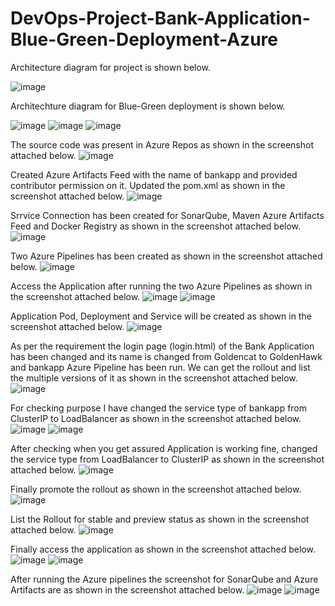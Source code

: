 # DevOps-Project-Bank-Application-Blue-Green-Deployment-Azure

Architecture diagram for project is shown below. 

![image](https://github.com/user-attachments/assets/34d58f91-bd2f-4b07-8b88-b28d3e8c2d43)

Architechture diagram for Blue-Green deployment is shown below.

![image](https://github.com/user-attachments/assets/7794d670-bff9-4a4a-91a0-2b10135e5e00)
![image](https://github.com/user-attachments/assets/dd814476-2663-4913-afc4-77fb6e562a72)
![image](https://github.com/user-attachments/assets/32d277c5-01d0-449c-877a-9d7a5268c38b)

The source code was present in Azure Repos as shown in the screenshot attached below.
![image](https://github.com/user-attachments/assets/74e4727f-3dc2-452e-ac34-c6b40c6f6754)

Created Azure Artifacts Feed with the name of bankapp and provided contributor permission on it. Updated the pom.xml as shown in the screenshot attached below.
![image](https://github.com/user-attachments/assets/01cac05f-dd39-4ff6-996a-7e328a2565d3)

Srrvice Connection has been created for SonarQube, Maven Azure Artifacts Feed and Docker Registry as shown in the screenshot attached below.
![image](https://github.com/user-attachments/assets/a431f114-3be3-4648-8dab-a30982202b83)

Two Azure Pipelines has been created as shown in the screenshot attached below.
![image](https://github.com/user-attachments/assets/6327f255-4bb2-4e2f-96f6-bd30d06735ae)

Access the Application after running the two Azure Pipelines as shown in the screenshot attached below.
![image](https://github.com/user-attachments/assets/1f0fcbbc-3d7b-45a8-ae86-803d46ebc636)
![image](https://github.com/user-attachments/assets/d8d0ffe7-fee2-4425-8140-96d7a98e06d4)

Application Pod, Deployment and Service will be created as shown in the screenshot attached below.
![image](https://github.com/user-attachments/assets/187b81ba-1320-4544-998a-9ca34307962e)

As per the requirement the login page (login.html) of the Bank Application has been changed and its name is changed from Goldencat to GoldenHawk and bankapp Azure Pipeline has been run. 
We can get the rollout and list the multiple versions of it as shown in the screenshot attached below.
![image](https://github.com/user-attachments/assets/4276336d-ec77-4ca8-9e6a-902690b41ca7)

For checking purpose I have changed the service type of bankapp from ClusterIP to LoadBalancer as shown in the screenshot attached below.
![image](https://github.com/user-attachments/assets/f948c4fc-1b56-4164-b8a1-e360e01b5275)
![image](https://github.com/user-attachments/assets/c6ca5337-430f-4355-9105-b08085f85ed7)

After checking when you get assured Application is working fine, changed the service type from LoadBalancer to ClusterIP as shown in the screenshot attached below.
![image](https://github.com/user-attachments/assets/05557e76-3f68-484c-8381-18ecfc08e6be)

Finally promote the rollout as shown in the screenshot attached below.
![image](https://github.com/user-attachments/assets/69e4c9ee-86bc-4159-807d-ca41d2c90145)

List the Rollout for stable and preview status as shown in the screenshot attached below.
![image](https://github.com/user-attachments/assets/d4f1695e-9e36-412a-af98-04d0e70ce105)

Finally access the application as shown in the screenshot attached below.
![image](https://github.com/user-attachments/assets/f8e6cca0-6263-494b-bacd-c7daabedb9b3)
![image](https://github.com/user-attachments/assets/7436cd58-a6f7-4f06-bc68-02de88236050)

After running the Azure pipelines the screenshot for SonarQube and Azure Artifacts are as shown in the screenshot attached below.
![image](https://github.com/user-attachments/assets/47793a9a-f571-4ea4-8a90-21337c1a9c00)
![image](https://github.com/user-attachments/assets/9b3f8b31-820d-4465-a715-6170944cce4f)

